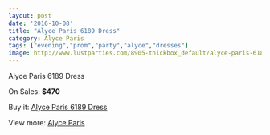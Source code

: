 ```yaml
---
layout: post
date: '2016-10-08'
title: "Alyce Paris 6189 Dress"
category: Alyce Paris
tags: ["evening","prom","party","alyce","dresses"]
image: http://www.lustparties.com/8905-thickbox_default/alyce-paris-6189-dress.jpg
---
```

Alyce Paris 6189 Dress

On Sales: **$470**
<a href="https://www.lustparties.com/en/alyce-paris/3079-alyce-paris-6189-dress.html"><amp-img layout="responsive" width="600" height="600" src="//www.lustparties.com/8905-thickbox_default/alyce-paris-6189-dress.jpg" alt="Alyce Paris 6189 Dress 0" /></a>
<a href="https://www.lustparties.com/en/alyce-paris/3079-alyce-paris-6189-dress.html"><amp-img layout="responsive" width="600" height="600" src="//www.lustparties.com/8906-thickbox_default/alyce-paris-6189-dress.jpg" alt="Alyce Paris 6189 Dress 1" /></a>

Buy it: [Alyce Paris 6189 Dress](https://www.lustparties.com/en/alyce-paris/3079-alyce-paris-6189-dress.html "Alyce Paris 6189 Dress")

View more: [Alyce Paris](https://www.lustparties.com/en/7-alyce-paris "Alyce Paris")